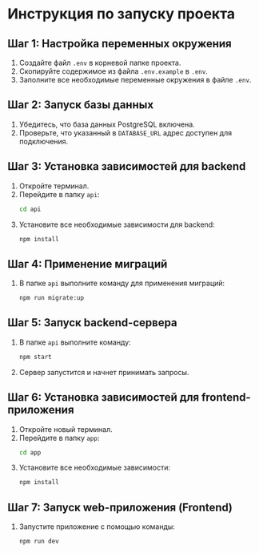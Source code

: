 # Инструкция по запуску проекта

## Шаг 1: Настройка переменных окружения
1. Создайте файл `.env` в корневой папке проекта.
2. Скопируйте содержимое из файла `.env.example` в `.env`.
3. Заполните все необходимые переменные окружения в файле `.env`.

## Шаг 2: Запуск базы данных
1. Убедитесь, что база данных PostgreSQL включена.
2. Проверьте, что указанный в `DATABASE_URL` адрес доступен для подключения.

## Шаг 3: Установка зависимостей для backend
1. Откройте терминал.
2. Перейдите в папку `api`:
    ```bash
    cd api
    ```
3. Установите все необходимые зависимости для backend:
    ```bash
    npm install
    ```

## Шаг 4: Применение миграций
1. В папке `api` выполните команду для применения миграций:
    ```bash
    npm run migrate:up
    ```

## Шаг 5: Запуск backend-сервера
1. В папке `api` выполните команду:
    ```bash
    npm start
    ```
2. Сервер запустится и начнет принимать запросы.

## Шаг 6: Установка зависимостей для frontend-приложения
1. Откройте новый терминал.
2. Перейдите в папку `app`:
    ```bash
    cd app
    ```
3. Установите все необходимые зависимости:
    ```bash
    npm install
    ```

## Шаг 7: Запуск web-приложения (Frontend)
1. Запустите приложение с помощью команды:
    ```bash
    npm run dev
    ```